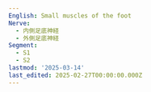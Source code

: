 ```yaml
---
English: Small muscles of the foot
Nerve:
  - 内側足底神経
  - 外側足底神経
Segment:
  - S1
  - S2
lastmod: '2025-03-14'
last_edited: 2025-02-27T00:00:00.000Z
---
```



